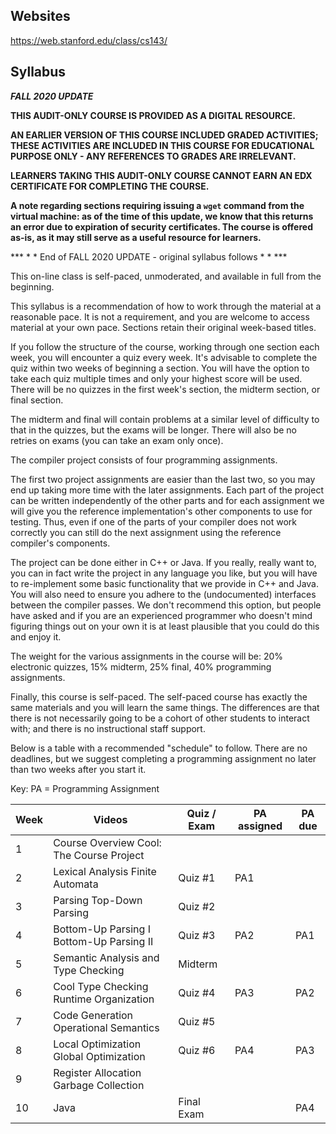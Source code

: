 ## Websites

https://web.stanford.edu/class/cs143/

## Syllabus

***FALL 2020 UPDATE***

**THIS AUDIT-ONLY COURSE IS PROVIDED AS A DIGITAL RESOURCE.** 

**AN EARLIER VERSION OF THIS COURSE INCLUDED GRADED ACTIVITIES; THESE  ACTIVITIES ARE INCLUDED IN THIS COURSE FOR EDUCATIONAL PURPOSE ONLY -  ANY REFERENCES TO GRADES ARE IRRELEVANT.** 

**LEARNERS TAKING THIS AUDIT-ONLY COURSE CANNOT EARN AN EDX CERTIFICATE FOR COMPLETING THE COURSE.**

**A note regarding sections requiring issuing a `wget`  command from the virtual machine: as of the time of this update, we know that this returns an error due to expiration of security certificates.  The course is offered as-is, as it may still serve as a useful resource for learners.** 

*** \* \* End of FALL 2020 UPDATE - original syllabus follows \* \* \***

This on-line class is self-paced, unmoderated, and available in full from the beginning.

This syllabus is a recommendation of how to work through the material at a reasonable pace. It is not a requirement, and you are welcome to  access material at your own pace. Sections retain their original  week-based titles.

If you follow the structure of the course, working through one section each week, you will encounter a quiz every week.  It's advisable to complete the quiz  within two weeks of beginning a section.  You will have the option to  take each quiz multiple times and only your highest score will be used.  There will be no quizzes in the first week's section, the midterm section, or final section.

The midterm and final will contain problems at a similar level of  difficulty to that in the quizzes, but the exams will be longer. There  will also be no retries on exams (you can take an exam only once).  

The compiler project consists of four programming assignments. 

The first two project assignments are easier than the last two, so  you may end up taking more time with the later assignments.  Each part  of the project can be written independently of the other parts and for  each assignment we will give you the reference implementation's other  components to use for testing. Thus, even if one of the parts of your  compiler does not work correctly you can still do the next assignment  using the reference compiler's components.

The project can be done either in C++ or Java. If you really, really  want to, you can in fact write the project in any language you like, but you will have to re-implement some basic functionality that we provide  in C++ and Java. You will also need to ensure you adhere to the  (undocumented) interfaces between the compiler passes. We don't  recommend this option, but people have asked and if you are an  experienced programmer who doesn't mind figuring things out on your own  it is at least plausible that you could do this and enjoy it.

The weight for the various assignments in the course will be: 20%  electronic quizzes, 15% midterm, 25% final, 40% programming assignments.

Finally, this course is self-paced. The self-paced course has exactly the same materials and you will learn the same things. The differences  are that there is not necessarily going to be a cohort of other students to interact with; and there is no instructional staff support.

Below is a table with a recommended "schedule" to follow.  There are  no deadlines, but we suggest completing a programming assignment no  later than two weeks after you start it. 

Key: PA = Programming Assignment

| **Week** | Videos                                   | Quiz / Exam | PA assigned | PA due |
| -------- | ---------------------------------------- | ----------- | ----------- | ------ |
| 1        | Course Overview Cool: The Course Project |             |             |        |
| 2        | Lexical Analysis Finite Automata         | Quiz #1     | PA1         |        |
| 3        | Parsing Top-Down Parsing                 | Quiz #2     |             |        |
| 4        | Bottom-Up Parsing I Bottom-Up Parsing II | Quiz #3     | PA2         | PA1    |
| 5        | Semantic Analysis and Type Checking      | Midterm     |             |        |
| 6        | Cool Type Checking Runtime Organization  | Quiz #4     | PA3         | PA2    |
| 7        | Code Generation Operational Semantics    | Quiz #5     |             |        |
| 8        | Local Optimization Global Optimization   | Quiz #6     | PA4         | PA3    |
| 9        | Register Allocation Garbage Collection   |             |             |        |
| 10       | Java                                     | Final Exam  |             | PA4    |